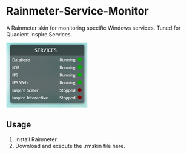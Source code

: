 # Rainmeter-Service-Monitor

A Rainmeter skin for monitoring specific Windows services. Tuned for Quadient Inspire Services.

![screenshot](https://github.com/Sacha00Z/Rainmeter-Service-Monitor/blob/main/deploy/Screenshot%202022-04-28%20145104.png?raw=true)

## Usage

1. Install Rainmeter
2. Download and execute the .rmskin file here.